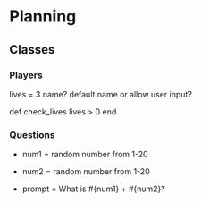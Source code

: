 # Planning

## Classes

### Players

lives = 3
name? default name or allow user input?

def check_lives
lives > 0
end

### Questions

- num1 = random number from 1-20
- num2 = random number from 1-20

- prompt = What is #{num1} + #{num2}?
